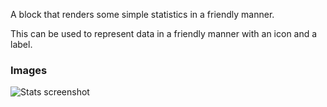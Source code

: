 A block that renders some simple statistics in a friendly manner.

This can be used to represent data in a friendly manner with an icon and a label.

### Images

![Stats screenshot](https://gitlab.com/appsemble/appsemble/-/raw/0.13.1/docs/images/stats.png)
